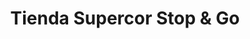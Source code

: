 ---
title: "Tienda Supercor Stop & Go"
url: /sevilla/tienda-supercor-stop-y-go/
shop: supermercado
---